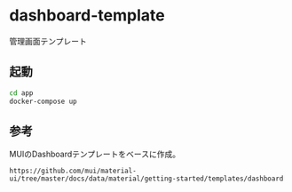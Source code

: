 # dashboard-template

管理画面テンプレート

## 起動

```bash
cd app
docker-compose up
```

## 参考

MUIのDashboardテンプレートをベースに作成。

```
https://github.com/mui/material-ui/tree/master/docs/data/material/getting-started/templates/dashboard
```

